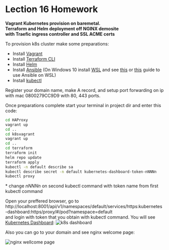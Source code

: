 
Lection 16 Homework
==========

**Vagrant Kubernetes provision on baremetal.  
Terraform and Helm deployment off NGINX demosite  
with Traefic ingress controller and SSL ACME certs**

To provision k8s cluster make some preparations:

* Install [Vagrant](https://www.vagrantup.com/docs/installation)
* Install [Terraform CLI](https://www.terraform.io/downloads.html)
* Install [Helm](https://helm.sh/docs/intro/install/)
* Install [Ansible](https://docs.ansible.com/ansible/latest/installation_guide/intro_installation.html#installing-ansible-on-specific-operating-systems)
(On Windows 10 install [WSL](https://docs.microsoft.com/ru-ru/windows/wsl/install-win10) and see [this](https://www[.reddit.com/r/ansible/comments/bpi3nr/ansible_on_windows_10_via_wsl_working_without/) or [this](https://www.jeffgeerling.com/blog/2017/using-ansible-through-windows-10s-subsystem-linux) guide to use Ansible on WSL)
* Install [kubectl](https://kubernetes.io/ru/docs/tasks/tools/install-kubectl/)

Register your domain name, make A record, and setup port forwarding on ip with mac 0800279CC9D9 with 80, 443 ports.

Once preparations complete start your terminal in project dir and enter this code:

```bash
cd HAProxy 
vagrant up 
cd ..
cd k8svagrant
vagrant up 
cd ..
cd terraform
terraform init
helm repo update
terraform apply
kubectl -n default describe sa
kubectl describe secret -n default kubernetes-dashboard-token-nNNNn
kubectl proxy
```
  \* change _nNNNn_ on second kubectl command with token name from first kubectl command

Open your preffered browser, go to
http://localhost:8001/api/v1/namespaces/default/services/https:kubernetes-dashboard:https/proxy/#/pod?namespace=default  
and login with token that you obtain with kubectl command.
You will see [Kubernetes Dashboard](https://kubernetes.io/docs/tasks/access-application-cluster/web-ui-dashboard/):
![k8s dashboard](https://d33wubrfki0l68.cloudfront.net/349824f68836152722dab89465835e604719caea/6e0b7/images/docs/ui-dashboard.png)

Also you can go to your domain and see nginx welcome page:

![nginx wellcome page](https://assets.digitalocean.com/articles/AppArmor_Nginx/1.jpg)